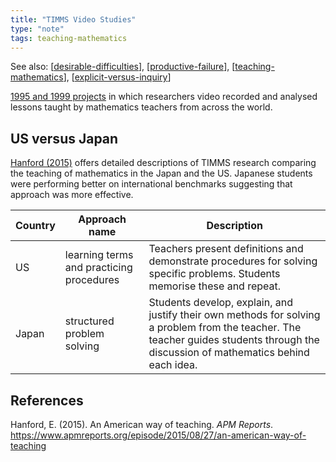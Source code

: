 ```yaml
---
title: "TIMMS Video Studies"
type: "note"
tags: teaching-mathematics 
---
```


See also: [[desirable-difficulties]], [[productive-failure]], [[teaching-mathematics]], [[explicit-versus-inquiry]]

[1995 and 1999 projects](https://nces.ed.gov/TIMSS/video.asp) in which researchers video recorded and analysed lessons taught by mathematics teachers from across the world. 

## US versus Japan

[Hanford (2015)](https://www.apmreports.org/episode/2015/08/27/an-american-way-of-teaching) offers detailed descriptions of TIMMS research comparing the teaching of mathematics in the Japan and the US. Japanese students were performing better on international benchmarks suggesting that approach was more effective.

| Country | Approach name | Description |
| ------- | ------------- | ----------- |
| US | learning terms and practicing procedures | Teachers present definitions and demonstrate procedures for solving specific problems. Students memorise these and repeat. |
| Japan | structured problem solving | Students develop, explain, and justify their own methods for solving a problem from the teacher. The teacher guides students through the discussion of mathematics behind each idea. |

## References

Hanford, E. (2015). An American way of teaching. *APM Reports*. <https://www.apmreports.org/episode/2015/08/27/an-american-way-of-teaching>


[//begin]: # "Autogenerated link references for markdown compatibility"
[desirable-difficulties]: desirable-difficulties "Desirable difficulties"
[productive-failure]: ..%2FTeaching%2FMathematics%2Fproductive-failure "Productive Failure"
[teaching-mathematics]: ..%2FTeaching%2FMathematics%2Fteaching-mathematics "Teaching Mathematics"
[explicit-versus-inquiry]: ..%2FTeaching%2FMathematics%2Fexplicit-versus-inquiry "Explicit versus inquiry"
[//end]: # "Autogenerated link references"